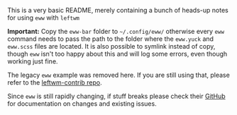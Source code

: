 This is a very basic README, merely containing a bunch of heads-up notes for using `eww` with `leftwm`

**Important:**
Copy the `eww-bar` folder to `~/.config/eww/` otherwise every `eww` command needs to pass the path to the folder where the `eww.yuck` and `eww.scss` files are located.
It is also possible to symlink instead of copy, though `eww` isn't too happy about this and will log some errors, even though working just fine.

The legacy `eww` example was removed here. If you are still using that, please refer to the [leftwm-contrib repo](https://github.com/leftwm/leftwm-contrib/tree/main/examples/basic_eww/legacy_eww_xml_config).

Since `eww` is still rapidly changing, if stuff breaks please check their [GitHub](https://github.com/elkowar/eww) for documentation on changes and existing issues.
